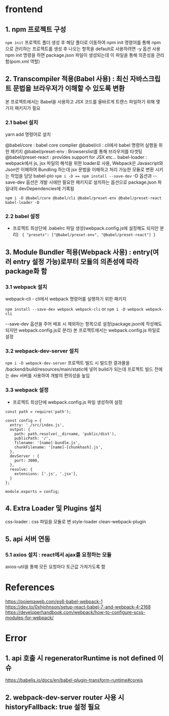 # frontend
## 1. npm 프로젝트 구성
`npm init`
프로젝트 폴더 생성 후 해당 폴더로 이동하여 npm init 명령어를 통해 npm으로 관리하는 프로젝트를 생성
후 나오는 항목을 default로 사용하려면 -y 옵션 사용
npm init 명령을 하면 package.json 파일이 생성되는데 이 파일을 통해 의존성을 관리함(pom.xml 역할)

## 2. Transcompiler 적용(Babel 사용) : 최신 자바스크립트 문법을 브라우저가 이해할 수 있도록 변환
본 프로젝트에서는 Babel을 사용하고 JSX 코드를 올바르게 트랜스 파일하기 위해 몇 가지 패키지가 필요

### 2.1 babel 설치
yarn add 명령어로 설치

@babel/core : babel core complier
@babel/cli : cli에서 babel 명령어 실행을 위한 패키지
@babel/preset-env : Browserslist를 통해 브라우저를 타겟팅
@babel/preset-react : provides support for JSX etc...
babel-loader : webpack에서 js, jsx 파일의 해석을 위한 loader로 사용,
               Webpack은 Javascript와 Json만 이해하여 Bundling 하는데 jsx 문법을 이해하고 처리 가능한 모듈로 변환 시키는 작업을 담당
babel-plo
`npm i -D == npm install --save-dev` -D 옵션과 --save-dev 옵션은 개발 시에만 필요한 패키지로 설치하는 옵션으로 package.json 파일내의 devDependencies에 기록됨

`npm i -D @babel/core @babel/cli @babel/preset-env @babel/preset-react babel-loader -D`

### 2.2 babel 설정
* 프로젝트 최상단에 .babelrc 파일 생성(webpack.config.js에 설정해도 되지만 분리)
``
{
  "presets": ["@babel/preset-env", "@babel/preset-react"]
}``

## 3. Module Bundler 적용(Webpack 사용) : entry(여러 entry 설정 가능)로부터 모듈의 의존성에 따라 package화 함
### 3.1 webpack 설치
webpack-cli - cli에서 webpack 명령어를 실행하기 위한 패키지

`npm install --save-dev webpack webpack-cli` or `npm i -D webpack webpack-cli`

--save-dev 옵션을 주어 배포 시 제외하는 항목으로 설정(package.json에 작성해도 되지만 webpack.config.js로 분리)
본 프로젝트에서는 webpack.config.js 파일로 설정 

### 3.2 webpack-dev-server 설치
 `npm i -D webpack-dev-server`
프로젝트 빌드 시 빌드한 결과물을 /backend/build/resources/main/static에 넣어 build가 되는데
프로젝트 빌드 전에는 dev 서버를 사용하여 개발의 편의성을 높임

### 3.3 webpack 설정
* 프로젝트 최상단에 webpack.config.js 파일 생성하여 설정
```
const path = require('path');

const config = {
  entry: './src/index.js',
  output: {
    path: path.resolve(__dirname, 'public/dist'),
    publicPath: '/',
    filename: '[name]-bundle.js',
    chunkFilename: '[name]-[chunkhash].js',
  },
  devServer : {
    port: 3000,
  },
  resolve: {
    extensions: ['.js', '.jsx'],
  }
};

module.exports = config;
```

## 4. Extra Loader 및 Plugins 설치
css-loader : css 파일을 모듈로 변 
style-loader
clean-webpack-plugin
   
## 5. api 서버 연동
### 5.1 axios 설치 : react에서 ajax를 요청하는 모듈
axios-util을 통해 모든 요청마다 토근값 가져가도록 함

# References
https://poiemaweb.com/es6-babel-webpack-1
https://dev.to/0xhjohnson/setup-react-babel-7-and-webpack-4-2168
https://developerhandbook.com/webpack/how-to-configure-scss-modules-for-webpack/

# Error 
## 1. api 호출 시 regeneratorRuntime is not defined 이슈
https://babeljs.io/docs/en/babel-plugin-transform-runtime#corejs
## 2. webpack-dev-server router 사용 시 historyFallback: true 설정 필요